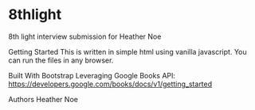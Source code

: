 # 8thlight
8th light interview submission for Heather Noe

Getting Started
This is written in simple html using vanilla javascript.  You can run the files in any browser.

Built With
Bootstrap
Leveraging Google Books API: https://developers.google.com/books/docs/v1/getting_started

Authors
Heather Noe
